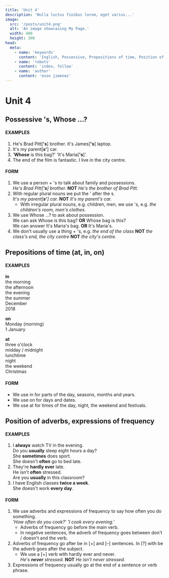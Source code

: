 ```yaml
---
title: 'Unit 4'
description: 'Nulla luctus finibus lorem, eget varius...'
image:
  src: '/posts/unit4.png'
  alt: 'An image showcasing My Page.'
  width: 400
  height: 300
head:
  meta:
    - name: 'keywords'
      content: 'Inglish, Possessive, Prepositions of time, Position of adverbs, expressions of frequency'
    - name: 'robots'
      content: 'index, follow'
    - name: 'author'
      content: 'enzo jimenez'
---
```

# Unit 4

## Possessive 's, Whose ...?
#### EXAMPLES
1. He's Brad Pitt[**'s**] brother. It's James[**'s**] laptop.
2. It's my parent[**s'**] car.
3. '**Whose** is this bag?' 'It's Maria[**'s**]'.
4. The end of the film is fantastic. I live in the city centre.

#### FORM
1. We use a person + 's to talk about family and possessions.  
  _He's Brad Pitt[**'s**] brother._ **NOT** _He's the brother of Brad Pitt._
2. With regular plural nouns we put the ' after the s.  
  _It's my parent[**s'**] car._ **NOT** _It's my parent's car._
    - With irregular plural nouns, e.g. children, men, we use 's, e.g. _the children's room, men's clothes._
3. We use Whose ...? to ask about possession.  
  We can ask Whose is this bag? **OR** Whose bag is this?  
  We can answer It's Maria's bag. **OR** It's Maria's.
4. We don't usually use a thing + 's, e.g. _the end of the class_ **NOT** _the class's end, the city centre_ **NOT** _the city's centre._

## Prepositions of time (at, in, on)
#### EXAMPLES
**in**  
the morning  
the afternoon  
the evening  
the summer  
December  
2018  

**on**  
Monday (morning)  
1 January  

**at**  
three o'clock  
midday / midnight  
lunchtime  
night  
the weekend  
Christmas  

#### FORM
- We use in for parts of the day, seasons, months and years.
- We use on for days and dates.
- We use at for times of the day, night, the weekend and festivals.

## Position of adverbs, expressions of frequency
#### EXAMPLES
1. I **always** watch TV in the evening.  
Do you **usually** sleep eight hours a day?  
She **sometimes** does sport.  
She doesn't **often** go to bed late.
2. They're **hardly ever** late.  
He isn't **often** stressed.  
Are you **usually** in this classroom?
3. I have English classes **twice a week**.  
She doesn't work **every day**.

#### FORM
1. We use adverbs and expressions of frequency to say how often you do
something.  
_'How often do you cook?' 'I cook every evening.'_  
    - Adverbs of frequency go before the main verb.
    - In negative sentences, the adverb of frequency goes between don't /
doesn't and the verb.
2. Adverbs of frequency go after be in \[+\] and \[–\] sentences. In \[?\] with be the
adverb goes after the subject.
    - We use a \[+\] verb with hardly ever and never.  
    _He's **never** stressed._ **NOT** _He isn't never stressed._
3. Expressions of frequency usually go at the end of a sentence or verb
phrase.